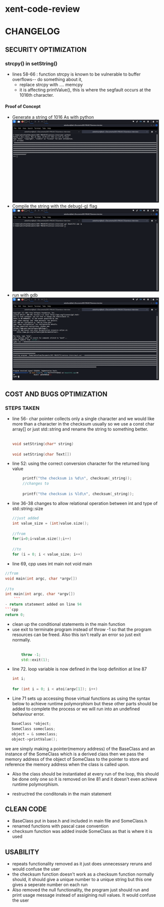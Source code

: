 # xent-code-review

# CHANGELOG

## SECURITY OPTIMIZATION
### strcpy() in setString()
- lines 58-66 : function strcpy is known to be vulnerable to buffer overflows-- do something about it,
    - replace strcpy with .... memcpy
    - it is affecting printValue(), this is where the segfault occurs at the 1016th character.

#### Proof of Concept
- Generate a string of 1016 As with python
![generate 1016 As](pics/pygen.png)
- Compile the string with the debug(-g) flag
![compile](pics/compile.png)
- run with gdb
![segfault](pics/segfault.png)

## COST AND BUGS OPTIMIZATION

### STEPS TAKEN
- line 56- char pointer collects only a single character and we would like more than a character in the checksum usually so we use a const char  array[] or just std::string and rename the string to something better.
    ```cpp

	void setString(char* string)

	void setString(char Text[])
    ```
- line 52: using the correct conversion character for the returned long value 
```cpp
		printf("the checksum is %d\n", checksum(_string));
        //changes to

		printf("the checksum is %ld\n", checksum(_string));
```
- line 36-38 changes to allow relational operation between int and type of  std::string::size
    ```cpp
    //just added
    int value_size = (int)value.size();
    
    //from
    for(i=0;i<value.size();i++)

    //to
	for (i = 0; i < value_size; i++)
    ```
- line 69, cpp uses int main not void main
```cpp
//from
void main(int argc, char *argv[])

//to
int main(int argc, char *argv[])
    ```
- return statement added on line 94
```cpp
return 0;
```
- clean up the conditional statements in the main function
- use exit to terminate program instead of throw -1 so that the program resources can be freed. Also this isn't really an error so just exit normally.
    ```cpp

		throw -1;
        std::exit(1);
    ```
- line 72. loop variable is now defined in the loop definition at line 87
    ```cpp
    int i;

	for (int i = 0; i < atoi(argv[1]); i++)
    ```
- Line 71 sets up accessing those virtual functions as using the syntax below to achieve runtime polymorphism but these other parts should be added to complete the process or we will run into an undefined behaviour error.
 ```cpp
    BaseClass *object;
    SomeClass someclass;
    object = & someclass;
    object->printValue();
 ```
 we are simply making a pointer(memory address) of the BaseClass and an instance of the SomeClass which is a derived class then we pass the memory address of the object of SomeClass to the pointer to store and reference the memory address when the class is called upon.

- Also the class should be instantiated at every run of the loop, this should be done only one so it is removed on line 81 and it doesn't even achieve runtime polymorphism.

- restructred the conditonals in the main statement

## CLEAN CODE
- BaseClass put in base.h and included in main file and SomeClass.h
- renamed functions with pascal case convention
- checksum function was added inside SomeClass as that is where it is used

## USABILITY
- repeats functionality removed as it just does unnecessary reruns and would confuse the user
- the checksum function doesn't work as a checksum function normally should, it should give a unique number to a unique string but this one gives a seperate number on each run
- Also removed the null functionality, the program just should run and print usage message instead of assigining null values. It would confuse the user
